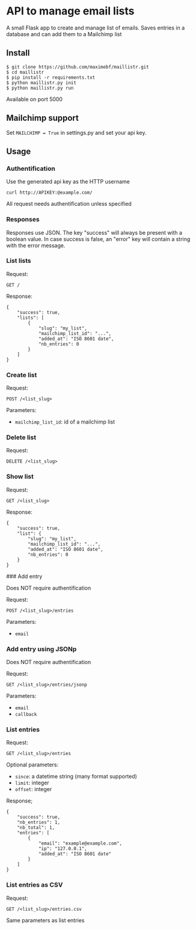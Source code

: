 # API to manage email lists

A small Flask app to create and manage list of emails.
Saves entries in a database and can add them to a Mailchimp list

## Install

    $ git clone https://github.com/maximebf/maillistr.git
    $ cd maillistr
    $ pip install -r requirements.txt
    $ python maillistr.py init
    $ python maillistr.py run

Available on port 5000

## Mailchimp support

Set `MAILCHIMP = True` in settings.py and set your api key.

## Usage

### Authentification

Use the generated api key as the HTTP username

    curl http://APIKEY:@example.com/

All request needs authentification unless specified

### Responses

Responses use JSON. The key "success" will always be present with a boolean value.
In case success is false, an "error" key will contain a string with the error message.

### List lists

Request:

    GET /

Response:

    {
        "success": true,
        "lists": [
            {
                "slug": "my_list",
                "mailchimp_list_id": "...",
                "added_at": "ISO 8601 date",
                "nb_entries": 0
            }
        ]
    }

### Create list

Request:

    POST /<list_slug>

Parameters:

 - `mailchimp_list_id`: id of a mailchimp list

### Delete list

Request:
    
    DELETE /<list_slug>

### Show list

Request:

    GET /<list_slug>

Response:

    {
        "success": true,
        "list": {
            "slug": "my_list",
            "mailchimp_list_id": "...",
            "added_at": "ISO 8601 date",
            "nb_entries": 0
        }
    }

### Add entry

Does NOT require authentification

Request:

    POST /<list_slug>/entries

Parameters:

 - `email`

### Add entry using JSONp

Does NOT require authentification

Request:

    GET /<list_slug>/entries/jsonp

Parameters:

 - `email`
 - `callback`

### List entries

Request:

    GET /<list_slug>/entries

Optional parameters:

 - `since`: a datetime string (many format supported)
 - `limit`: integer
 - `offset`: integer

Response;

    {
        "success": true,
        "nb_entries": 1,
        "nb_total": 1,
        "entries": [
            {
                "email": "example@example.com",
                "ip": "127.0.0.1",
                "added_at": "ISO 8601 date"
            }
        ]
    }

### List entries as CSV

Request:

    GET /<list_slug>/entries.csv

Same parameters as list entries